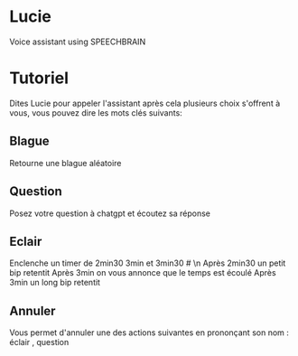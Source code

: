 # Lucie
Voice assistant using SPEECHBRAIN

# Tutoriel

Dites Lucie pour appeler l'assistant après cela plusieurs choix s'offrent à vous, vous pouvez dire les mots clés suivants:

## Blague
Retourne une blague aléatoire

## Question
Posez votre question à chatgpt et écoutez sa réponse

## Eclair
Enclenche un timer de 2min30 3min et 3min30 # \n
Après 2min30 un petit bip retentit
Après 3min on vous annonce que le temps est écoulé
Après 3min un long bip retentit

## Annuler
Vous permet d'annuler une des actions suivantes en prononçant son nom : éclair , question
